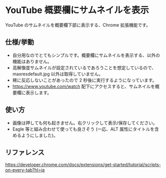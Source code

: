 # YouTube 概要欄にサムネイルを表示

YouTube のサムネイルを概要欄下部に表示する、Chrome 拡張機能です。

## 仕様/挙動

- 自分用なのでとてもシンプルです。概要欄にサムネイルを表示する、以外の機能はありません。
- 高解像度サムネイルが設定されているであろうことを想定しているので、maxresdefault.jpg 以外は取得していません。
- 稀に反応しないことがあったので 2 秒後に実行するようになっています。
- https://www.youtube.com/watch 配下にアクセスすると、サムネイルを概要欄に表示します。

## 使い方

- 画像は押しても何も起きません。右クリックして表示/保存してください。
- Eagle 等と組み合わせて使っても良さそう (一応、ALT 属性にタイトルを含めるようにしました)。

## リファレンス

https://developer.chrome.com/docs/extensions/get-started/tutorial/scripts-on-every-tab?hl=ja
